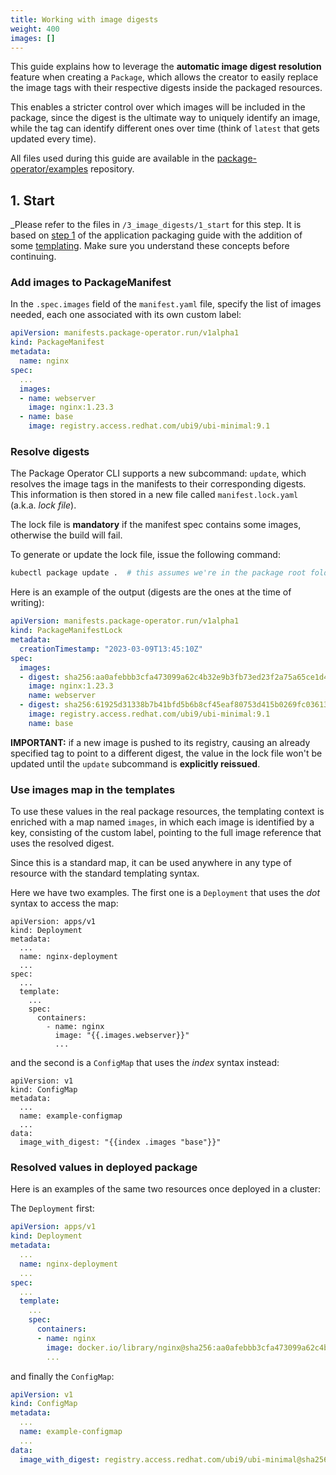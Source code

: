 ```yaml
---
title: Working with image digests
weight: 400
images: []
---
```


This guide explains how to leverage the **automatic image digest resolution**
feature when creating a `Package`, which allows the creator to easily replace
the image tags with their respective digests inside the packaged resources.

This enables a stricter control over which images will be included in the
package, since the digest is the ultimate way to uniquely identify an image,
while the tag can identify different ones over time (think of `latest` that gets
updated every time).

All files used during this guide are available in the
[package-operator/examples](https://github.com/package-operator/examples)
repository.

## 1. Start

_Please refer to the files in `/3_image_digests/1_start` for this step. It is
based on [step 1](/docs/guides/packaging-an-application/#1-start) of the
application packaging guide with the addition of some
[templating](/docs/guides/packaging-an-application/#go-templates).
Make sure you understand these concepts before continuing.

### Add images to PackageManifest

In the `.spec.images` field of the `manifest.yaml` file, specify the list of
images needed, each one associated with its own custom label:

```yaml
apiVersion: manifests.package-operator.run/v1alpha1
kind: PackageManifest
metadata:
  name: nginx
spec:
  ...
  images:
  - name: webserver
    image: nginx:1.23.3
  - name: base
    image: registry.access.redhat.com/ubi9/ubi-minimal:9.1
```

### Resolve digests

The Package Operator CLI supports a new subcommand: `update`, which resolves the
image tags in the manifests to their corresponding digests. This information is
then stored in a new file called `manifest.lock.yaml` (a.k.a. _lock file_).

The lock file is **mandatory** if the manifest spec contains some images,
otherwise the build will fail.

To generate or update the lock file, issue the following command:

```bash
kubectl package update .  # this assumes we're in the package root folder
```

Here is an example of the output (digests are the ones at the time of writing):

```yaml
apiVersion: manifests.package-operator.run/v1alpha1
kind: PackageManifestLock
metadata:
  creationTimestamp: "2023-03-09T13:45:10Z"
spec:
  images:
  - digest: sha256:aa0afebbb3cfa473099a62c4b32e9b3fb73ed23f2a75a65ce1d4b4f55a5c2ef2
    image: nginx:1.23.3
    name: webserver
  - digest: sha256:61925d31338b7b41bfd5b6b8cf45eaf80753d415b0269fc03613c5c5049b879e
    image: registry.access.redhat.com/ubi9/ubi-minimal:9.1
    name: base
```

**IMPORTANT:** if a new image is pushed to its registry, causing an already
specified tag to point to a different digest, the value in the lock file won't
be updated until the `update` subcommand is **explicitly reissued**.

### Use images map in the templates

To use these values in the real package resources, the templating context is
enriched with a map named `images`, in which each image is identified by a key,
consisting of the custom label, pointing to the full image reference that uses
the resolved digest.

Since this is a standard map, it can be used anywhere in any type of resource
with the standard templating syntax.

Here we have two examples. The first one is a `Deployment` that uses the _dot_
syntax to access the map:

```gotemplate
apiVersion: apps/v1
kind: Deployment
metadata:
  ...
  name: nginx-deployment
  ...
spec:
  ...
  template:
    ...
    spec:
      containers:
        - name: nginx
          image: "{{.images.webserver}}"
          ...
```

and the second is a `ConfigMap` that uses the _index_ syntax instead:

```gotemplate
apiVersion: v1
kind: ConfigMap
metadata:
  ...
  name: example-configmap
  ...
data:
  image_with_digest: "{{index .images "base"}}"
```

### Resolved values in deployed package

Here is an examples of the same two resources once deployed in a cluster:

The `Deployment` first:

```yaml
apiVersion: apps/v1
kind: Deployment
metadata:
  ...
  name: nginx-deployment
  ...
spec:
  ...
  template:
    ...
    spec:
      containers:
      - name: nginx
        image: docker.io/library/nginx@sha256:aa0afebbb3cfa473099a62c4b32e9b3fb73ed23f2a75a65ce1d4b4f55a5c2ef2
        ...
```

and finally the `ConfigMap`:

```yaml
apiVersion: v1
kind: ConfigMap
metadata:
  ...
  name: example-configmap
  ...
data:
  image_with_digest: registry.access.redhat.com/ubi9/ubi-minimal@sha256:61925d31338b7b41bfd5b6b8cf45eaf80753d415b0269fc03613c5c5049b879e
```
